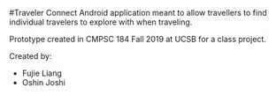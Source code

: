 #Traveler Connect
Android application meant to allow travellers to find individual travelers
to explore with when traveling. 

Prototype created in CMPSC 184 Fall 2019 at UCSB for a class project.

Created by:
- Fujie Liang
- Oshin Joshi

